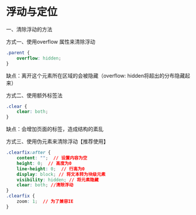 # 浮动与定位

<ans>

一、清除浮动的方法

方式一、使用overflow 属性来清除浮动

```css
.parent {
	overflow: hidden;
}
```

缺点：离开这个元素所在区域的会被隐藏（overflow: hidden将超出的分布隐藏起来）

方式二、使用额外标签法

```css
.clear {
	clear: both;
}
```

缺点：会增加页面的标签，造成结构的紊乱

方式三、使用伪元素来清除浮动【推荐使用】

```css
.clearfix:after {
	content: "";  // 设置内容为空
	height: 0;  // 高度为0
	line-height: 0;  // 行高为0
	display: block; // 将文本转为块级元素
	visibility: hidden; // 将元素隐藏
	clear: both; //清除浮动
}
.clearfix {
	zoom: 1;  // 为了兼容IE
}
```

</ans>